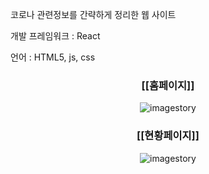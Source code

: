 코로나 관련정보를 간략하게 정리한 웹 사이트

개발 프레임워크 : React

언어 : HTML5, js, css
<h3 align="center">[[홈페이지]]</h3>
<p align="center">
<img alt="imagestory" src="https://github.com/lunevilia/aoc19-app/blob/master/aocIMG/aoc_main.png?raw=true"/>
</p>

<span style = "margin-bottom : 30px; background-colod: black;" />

<h3 align="center">[[현황페이지]]</h3>
<p align="center">
<img alt="imagestory" src="https://github.com/lunevilia/aoc19-app/blob/master/aocIMG/aoc_current.png?raw=true"/>

</p>
